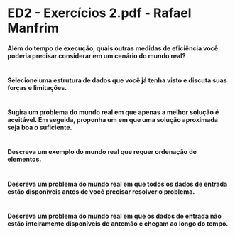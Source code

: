 # ED2 - Exercícios 2.pdf - Rafael Manfrim

#### Além do tempo de execução, quais outras medidas de eficiência você poderia precisar considerar em um cenário do mundo real?

```

```

#### Selecione uma estrutura de dados que você já tenha visto e discuta suas forças e limitações.

```

```

#### Sugira um problema do mundo real em que apenas a melhor solução é aceitável. Em seguida, proponha um em que uma solução aproximada seja boa o suficiente.

```

```

#### Descreva um exemplo do mundo real que requer ordenação de elementos.

```

```

#### Descreva um problema do mundo real em que todos os dados de entrada estão disponíveis antes de você precisar resolver o problema.

```

```

#### Descreva um problema do mundo real em que os dados de entrada não estão inteiramente disponíveis de antemão e chegam ao longo do tempo.

```

```